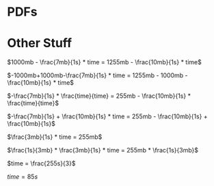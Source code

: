 # PDFs

# Other Stuff

$1000mb - \frac{7mb}{1s} * time = 1255mb - \frac{10mb}{1s} * time$

$-1000mb+1000mb-\frac{7mb}{1s} * time = 1255mb - 1000mb - \frac{10mb}{1s} * time$

$-\frac{7mb}{1s} * \frac{time}{time} = 255mb - \frac{10mb}{1s} * \frac{time}{time}$

$-\frac{7mb}{1s} + \frac{10mb}{1s} * time = 255mb - \frac{10mb}{1s} + \frac{10mb}{1s}$

$\frac{3mb}{1s} * time = 255mb$

$\frac{1s}{3mb} * \frac{3mb}{1s} * time = 255mb * \frac{1s}{3mb}$

$time = \frac{255s}{3}$

$time = 85s$
